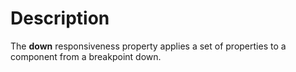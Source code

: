 # Description

The **down** responsiveness property applies a set of properties to a component from a breakpoint down.